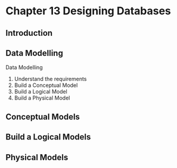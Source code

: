 # Chapter 13 Designing Databases

## Introduction

## Data Modelling
Data Modelling
1. Understand the requirements
2. Build a Conceptual Model
3. Build a Logical Model
4. Build a Physical Model

## Conceptual Models

## Build a Logical Models

## Physical Models
